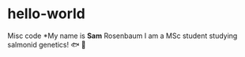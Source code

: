 # hello-world
Misc code
*My name is **Sam** Rosenbaum
I am a MSc student studying salmonid genetics! 🐟 🧬
